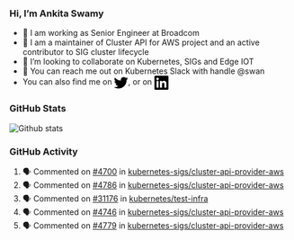 ### Hi, I’m Ankita Swamy

- 💼 I am working as Senior Engineer at Broadcom
- 👀 I am a maintainer of Cluster API for AWS project and an active contributor to SIG cluster lifecycle
- 💞️ I’m looking to collaborate on Kubernetes, SIGs and Edge IOT
- 💬 You can reach me out on Kubernetes Slack with handle @swan
- You can also find me on <a href="https://twitter.com/SwamyAnkita" target="blank"><img align="center" src="https://raw.githubusercontent.com/Ankitasw/Ankitasw/master/svg/twitter.svg" alt="Ankitasw" height="25" width="25" color="#1DA1f2" /></a>, or on <a href="https://www.linkedin.com/in/Ankitaswamy/" target="blank"><img align="center" src="https://raw.githubusercontent.com/Ankitasw/Ankitasw/master/svg/linkedin.svg" alt="Ankitasw" height="25" width="25" /></a>

### GitHub Stats
![Github stats](https://github-readme-stats.vercel.app/api?username=Ankitasw&count_private=true&show_icons=true&theme=tokyonight)

### GitHub Activity 
<!--START_SECTION:activity-->
1. 🗣 Commented on [#4700](https://github.com/kubernetes-sigs/cluster-api-provider-aws/pull/4700#issuecomment-1941088500) in [kubernetes-sigs/cluster-api-provider-aws](https://github.com/kubernetes-sigs/cluster-api-provider-aws)
2. 🗣 Commented on [#4786](https://github.com/kubernetes-sigs/cluster-api-provider-aws/pull/4786#issuecomment-1941065733) in [kubernetes-sigs/cluster-api-provider-aws](https://github.com/kubernetes-sigs/cluster-api-provider-aws)
3. 🗣 Commented on [#31176](https://github.com/kubernetes/test-infra/pull/31176#issuecomment-1934245579) in [kubernetes/test-infra](https://github.com/kubernetes/test-infra)
4. 🗣 Commented on [#4746](https://github.com/kubernetes-sigs/cluster-api-provider-aws/pull/4746#issuecomment-1931255737) in [kubernetes-sigs/cluster-api-provider-aws](https://github.com/kubernetes-sigs/cluster-api-provider-aws)
5. 🗣 Commented on [#4779](https://github.com/kubernetes-sigs/cluster-api-provider-aws/pull/4779#issuecomment-1931254476) in [kubernetes-sigs/cluster-api-provider-aws](https://github.com/kubernetes-sigs/cluster-api-provider-aws)
<!--END_SECTION:activity-->
